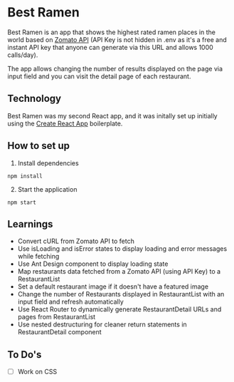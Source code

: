 # Best Ramen

Best Ramen is an app that shows the highest rated ramen places in the world based on [Zomato API](https://developers.zomato.com/api) (API Key is not hidden in .env as it's a free and instant API key that anyone can generate via this URL and allows 1000 calls/day).

The app allows changing the number of results displayed on the page via input field and you can visit the detail page of each restaurant.

## Technology

Best Ramen was my second React app, and it was initally set up initially using the [Create React App](https://github.com/facebook/create-react-app) boilerplate.

## How to set up

1. Install dependencies

`npm install`

2. Start the application

`npm start`

## Learnings
- Convert cURL from Zomato API to fetch
- Use isLoading and isError states to display loading and error messages while fetching
- Use Ant Design component to display loading state
- Map restaurants data fetched from a Zomato API (using API Key) to a RestaurantList
- Set a default restaurant image if it doesn't have a featured image
- Change the number of Restaurants displayed in RestaurantList with an input field and refresh automatically
- Use React Router to dynamically generate RestaurantDetail URLs and pages from RestaurantList
- Use nested destructuring for cleaner return statements in RestaurantDetail component

## To Do's
- [ ] Work on CSS